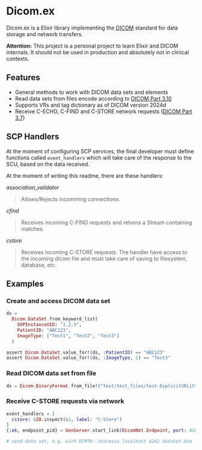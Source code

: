 # Dicom.ex

Dicom.ex is a Elixir library implementing the [DICOM](https://www.dicomstandard.org/)
standard for data storage and network transfers.

**Attention:** This project is a personal project to
learn Elixir and DICOM internals. It should not be used
in production and absolutely not in clinical contexts.

## Features

* General methods to work with DICOM data sets and elements
* Read data sets from files encode according to [DICOM Part 3.10](https://dicom.nema.org/medical/dicom/current/output/chtml/part10/chapter_7.html)
* Supports VRs and tag dictionary as of DICOM version 2024d
* Receive C-ECHO, C-FIND and C-STORE network requests ([DICOM Part 3.7](https://dicom.nema.org/medical/dicom/current/output/chtml/part07/PS3.7.html))

## SCP Handlers

At the moment of configuring SCP services, the final developer must define functions called `event_handlers` which will take
care of the response to the SCU, based on the data received.  

At the moment of writing this readme, there are these handlers:  

*association_validator*  
> Allows/Rejects incomming connections.   

*cfind*  
> Receives incoming C-FIND requests and returns a Stream containing matches.  

*cstore*  
> Receives incoming C-STORE requests. The handler have access to the incoming dicom file and must take care of saving to filesystem, database, etc. 


## Examples

### Create and access DICOM data set

```elixir
ds =
  Dicom.DataSet.from_keyword_list(
    SOPInstanceUID: "1.2.3",
    PatientID: "ABC123",
    ImageType: ["Test1", "Test2", "Test3"]
  )

assert Dicom.DataSet.value_for!(ds, :PatientID) == "ABC123"
assert Dicom.DataSet.value_for!(ds, :ImageType, 2) == "Test3"
```

### Read DICOM data set from file

```elixir
ds = Dicom.BinaryFormat.from_file!("test/test_files/test-ExplicitVRLittleEndian.dcm")
```

### Receive C-STORE requests via network

```elixir
event_handlers = [
  cstore: &IO.inspect(&1, label: "C-Store")
]
{:ok, endpoint_pid} = GenServer.start_link(DicomNet.Endpoint, port: 4242, event_handlers: event_handlers)

# send data set, e.g. with DCMTK: storescu localhost 4242 dataset.dcm
```
